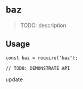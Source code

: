 # `baz`

> TODO: description

## Usage

```
const baz = require('baz');

// TODO: DEMONSTRATE API
```
update
